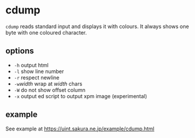 # cdump

`cdump` reads standard input and displays it with colours.
It always shows one byte with one coloured character.

## options

  - `-h` output html
  - `-l` show line number
  - `-r` respect newline
  - `-w`*width* wrap at *width* chars
  - `-W` do not show offset column
  - `-x` output ed script to output xpm image (experimental)

## example

See example at
https://uint.sakura.ne.jp/example/cdump.html
